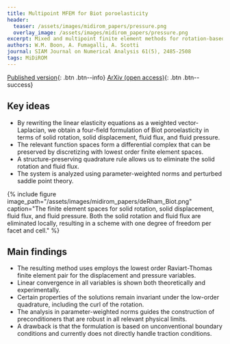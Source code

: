 ```yaml
---
title: Multipoint MFEM for Biot poroelasticity
header: 
  teaser: /assets/images/midirom_papers/pressure.png
  overlay_image: /assets/images/midirom_papers/pressure.png
excerpt: Mixed and multipoint finite element methods for rotation-based poroelasticity
authors: W.M. Boon, A. Fumagalli, A. Scotti
journal: SIAM Journal on Numerical Analysis 61(5), 2485-2508
tags: MiDiROM
---
```


[Published version](https://doi.org/10.1137/22M154329X){: .btn .btn--info}
[ArXiv (open access)](https://arxiv.org/abs/2212.12448){: .btn .btn--success}

## Key ideas

- By rewriting the linear elasticity equations as a weighted vector-Laplacian, we obtain a four-field formulation of Biot poroelasticity in terms of solid rotation, solid displacement, fluid flux, and fluid pressure.
- The relevant function spaces form a differential complex that can be preserved by discretizing with lowest order finite element spaces.
- A structure-preserving quadrature rule allows us to eliminate the solid rotation and fluid flux.
- The system is analyzed using parameter-weighted norms and perturbed saddle point theory.

{% include figure image_path="/assets/images/midirom_papers/deRham_Biot.png" caption="The finite element spaces for solid rotation, solid displacement, fluid flux, and fluid pressure. Both the solid rotation and fluid flux are eliminated locally, resulting in a scheme with one degree of freedom per facet and cell." %}

## Main findings
- The resulting method uses employs the lowest order Raviart-Thomas finite element pair for the displacement and pressure variables.
- Linear convergence in all variables is shown both theoretically and experimentally.
- Certain properties of the solutions remain invariant under the low-order quadrature, including the curl of the rotation.
- The analysis in parameter-weighted norms guides the construction of preconditioners that are robust in all relevant physical limits.
- A drawback is that the formulation is based on unconventional boundary conditions and currently does not directly handle traction conditions.